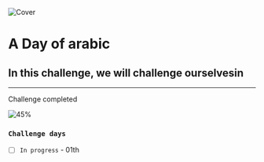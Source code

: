 ![Cover](https://user-images.githubusercontent.com/77260050/144097650-92adfe6e-a0d0-410b-b88e-ec7661f8fdf7.png)
# A Day of arabic

## In this challenge, we will challenge ourselvesin 

---
Challenge completed

![45%](https://progress-bar.dev/45/?title=Done)


### `Challenge days`


- [ ] `In progress` - 01th  
